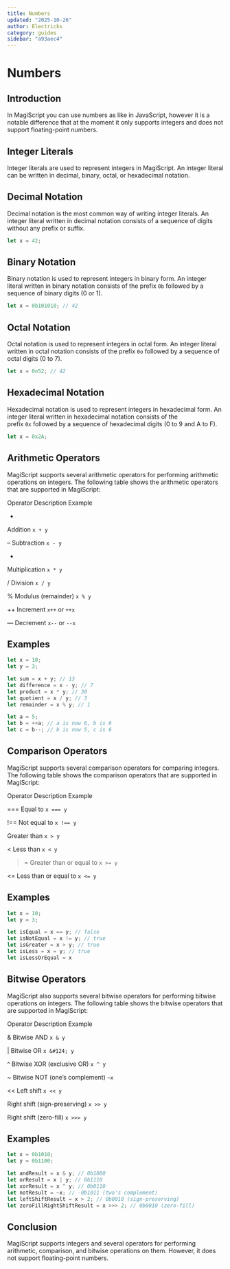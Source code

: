 ```yaml
---
title: Numbers
updated: "2025-10-26"
author: Electricks
category: guides
sidebar: "a93aec4"
---
```


# Numbers

## Introduction

In MagiScript you can use numbers as like in JavaScript, however it is a notable difference that at the moment it only supports integers and does not support floating-point numbers.

## Integer Literals

Integer literals are used to represent integers in MagiScript. An integer literal can be written in decimal, binary, octal, or hexadecimal notation.

## Decimal Notation

Decimal notation is the most common way of writing integer literals. An integer literal written in decimal notation consists of a sequence of digits without any prefix or suffix.

```javascript
let x = 42;
```

## Binary Notation

Binary notation is used to represent integers in binary form. An integer literal written in binary notation consists of the prefix `0b` followed by a sequence of binary digits (0 or 1).

```javascript
let x = 0b101010; // 42
```

## Octal Notation

Octal notation is used to represent integers in octal form. An integer literal written in octal notation consists of the prefix `0o` followed by a sequence of octal digits (0 to 7).

```javascript
let x = 0o52; // 42
```

## Hexadecimal Notation

Hexadecimal notation is used to represent integers in hexadecimal form. An integer literal written in hexadecimal notation consists of the prefix `0x` followed by a sequence of hexadecimal digits (0 to 9 and A to F).

```javascript
let x = 0x2A;
```

## Arithmetic Operators

MagiScript supports several arithmetic operators for performing arithmetic operations on integers. The following table shows the arithmetic operators that are supported in MagiScript:

Operator
Description
Example

+
Addition
`x + y`

–
Subtraction
`x - y`

*
Multiplication
`x * y`

/
Division
`x / y`

%
Modulus (remainder)
`x % y`

++
Increment
`x++` or `++x`

—
Decrement
`x--` or `--x`

## Examples

```javascript
let x = 10;
let y = 3;

let sum = x + y; // 13
let difference = x - y; // 7
let product = x * y; // 30
let quotient = x / y; // 3
let remainder = x % y; // 1

let a = 5;
let b = ++a; // a is now 6, b is 6
let c = b--; // b is now 5, c is 6
```

## Comparison Operators

MagiScript supports several comparison operators for comparing integers. The following table shows the comparison operators that are supported in MagiScript:

Operator
Description
Example

===
Equal to
`x === y`

!==
Not equal to
`x !== y`

>
Greater than
`x > y`

<
Less than
`x < y`

>=
Greater than or equal to
`x >= y`

<=
Less than or equal to
`x <= y`

## Examples

```javascript
let x = 10;
let y = 3;

let isEqual = x == y; // false
let isNotEqual = x != y; // true
let isGreater = x > y; // true
let isLess = x = y; // true
let isLessOrEqual = x
```

## Bitwise Operators

MagiScript also supports several bitwise operators for performing bitwise operations on integers. The following table shows the bitwise operators that are supported in MagiScript:

Operator
Description
Example

&
Bitwise AND
`x & y`

|
Bitwise OR
`x &#124; y`

^
Bitwise XOR (exclusive OR)
`x ^ y`

~
Bitwise NOT (one’s complement)
`~x`

<<
Left shift
`x << y`

>>
Right shift (sign-preserving)
`x >> y`

>>>
Right shift (zero-fill)
`x >>> y`

## Examples

```javascript
let x = 0b1010;
let y = 0b1100;

let andResult = x & y; // 0b1000
let orResult = x | y; // 0b1110
let xorResult = x ^ y; // 0b0110
let notResult = ~x; // -0b1011 (two's complement)
let leftShiftResult = x > 2; // 0b0010 (sign-preserving)
let zeroFillRightShiftResult = x >>> 2; // 0b0010 (zero-fill)
```

## Conclusion

MagiScript supports integers and several operators for performing arithmetic, comparison, and bitwise operations on them. However, it does not support floating-point numbers.